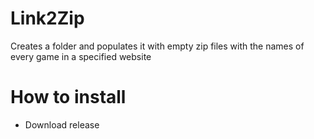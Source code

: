 # Link2Zip
Creates a folder and populates it with empty zip files with the names of every game in a specified website

# How to install
- Download release
